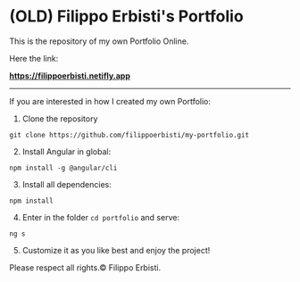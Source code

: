 # **(OLD)** Filippo Erbisti's Portfolio
This is the repository of my own Portfolio Online.

Here the link:

**https://filippoerbisti.netifly.app**

------------------------------------------------------------

If you are interested in how I created my own Portfolio:

1. Clone the repository
```
git clone https://github.com/filippoerbisti/my-portfolio.git
```

2. Install Angular in global:
```
npm install -g @angular/cli
```

3. Install all dependencies:
```
npm install
```

4. Enter in the folder ```cd portfolio``` and serve:
```
ng s
```

5. Customize it as you like best and enjoy the project!

Please respect all rights.© Filippo Erbisti.
